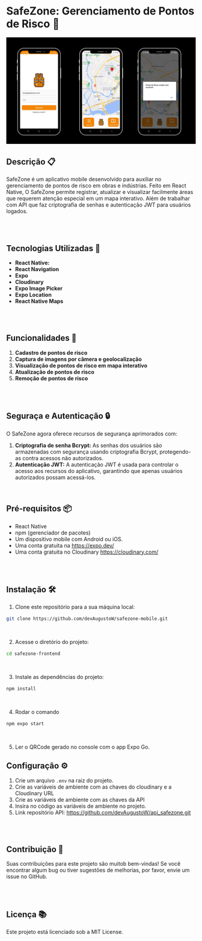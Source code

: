 # SafeZone: Gerenciamento de Pontos de Risco 📱

![Demonstração do Aplicativo](./src/assets/SafeZone_github.png)
<br>

## Descrição 📋

SafeZone é um aplicativo mobile desenvolvido para auxiliar no gerenciamento de pontos de risco em obras e indústrias.
Feito em React Native, O SafeZone permite registrar, atualizar e visualizar facilmente áreas que requerem atenção especial em um mapa interativo. Além de trabalhar com API que faz criptografia de senhas e autenticação JWT para usuários logados.

<br>
<br>

## Tecnologias Utilizadas 💎

- **React Native:** <br>
- **React Navigation** <br>
- **Expo** <br>
- **Cloudinary** <br>
- **Expo Image Picker** <br>
- **Expo Location** <br>
- **React Native Maps** <br>

<br>
<br>

## Funcionalidades 🔧

1. **Cadastro de pontos de risco**
2. **Captura de imagens por câmera e geolocalização**
3. **Visualização de pontos de risco em mapa interativo**
4. **Atualização de pontos de risco**
5. **Remoção de pontos de risco**

<br>
<br>

## Seguraça e Autenticação 🔒

O SafeZone agora oferece recursos de segurança aprimorados com:

1. **Criptografia de senha Bcrypt:** As senhas dos usuários são armazenadas com segurança usando criptografia Bcrypt, protegendo-as contra acessos não autorizados. <br>
2. **Autenticação JWT:** A autenticação JWT é usada para controlar o acesso aos recursos do aplicativo, garantindo que apenas usuários autorizados possam acessá-los.

<br>

## Pré-requisitos 📦

- React Native <br>
- npm (gerenciador de pacotes) <br>
- Um dispositivo mobile com Android ou iOS. <br>
- Uma conta gratuita na https://expo.dev/ <br>
- Uma conta gratuita no Cloudinary https://cloudinary.com/ <br>

<br>
<br>

## Instalação 🛠️

1. Clone este repositório para a sua máquina local:

```bash
git clone https://github.com/devAugustoW/safezone-mobile.git
```

<br>

2. Acesse o diretório do projeto:

```bash
cd safezone-frontend
```

<br>

3. Instale as dependências do projeto:

```bash
npm install
```

<br>

4. Rodar o comando

```bash
npm expo start
```

<br>

5. Ler o QRCode gerado no console com o app Expo Go.

## Configuração ⚙️

1. Crie um arquivo `.env` na raiz do projeto. <br>
2. Crie as variáveis de ambiente com as chaves do cloudinary e a Cloudinary URL <br>
3. Crie as variáveis de ambiente com as chaves da API <br>
4. Insira no código as variáveis de ambiente no projeto. <br>
5. Link repositório API: https://github.com/devAugustoW/api_safezone.git

<br>
<br>

## Contribuição 🤝

Suas contribuições para este projeto são muitob bem-vindas! Se você encontrar algum bug ou tiver sugestões de melhorias, por favor, envie um issue no GitHub.

<br>
<br>

## Licença 📚

Este projeto está licenciado sob a MIT License.
